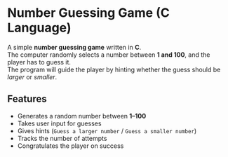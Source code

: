 # Number Guessing Game (C Language)

A simple **number guessing game** written in **C**.  
The computer randomly selects a number between **1 and 100**, and the player has to guess it.  
The program will guide the player by hinting whether the guess should be *larger* or *smaller*.  



## Features
- Generates a random number between **1–100**
- Takes user input for guesses
- Gives hints (`Guess a larger number` / `Guess a smaller number`)
- Tracks the number of attempts
- Congratulates the player on success 

